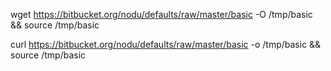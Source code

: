 wget https://bitbucket.org/nodu/defaults/raw/master/basic -O /tmp/basic && source /tmp/basic

curl https://bitbucket.org/nodu/defaults/raw/master/basic -o /tmp/basic && source /tmp/basic